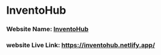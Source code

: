 # InventoHub

### Website Name: [InventoHub](https://inventohub.netlify.app)

### website Live Link: https://inventohub.netlify.app/
